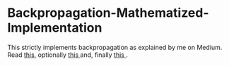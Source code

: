 # Backpropagation-Mathematized-Implementation
This strictly implements backpropagation as explained by me on Medium. Read <a href="https://towardsdatascience.com/backpropagation-the-natural-proof-946c5abf63b1?source=user_profile---------3----------------------------&gi=2bc2a8916701">this</a>, optionally <a href="https://towardsdatascience.com/deriving-backpropagation-with-cross-entropy-loss-d24811edeaf9">this </a>and, finally <a href="https://towardsdatascience.com/implementing-backpropagation-with-style-in-python-da4c2f49adb4">this </a>.
